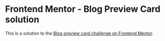 # Frontend Mentor - Blog Preview Card solution

This is a solution to the [Blog preview card challenge on Frontend Mentor](https://www.frontendmentor.io/challenges/blog-preview-card-ckPaj01IcS).